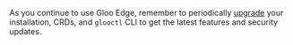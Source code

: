 As you continue to use Gloo Edge, remember to periodically [upgrade](https://docs.solo.io/gloo-edge/master/operations/upgrading/) your installation, CRDs, and `glooctl` CLI to get the latest features and security updates.